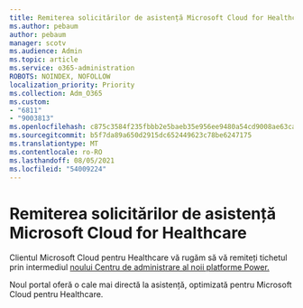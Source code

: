 ```yaml
---
title: Remiterea solicitărilor de asistență Microsoft Cloud for Healthcare
ms.author: pebaum
author: pebaum
manager: scotv
ms.audience: Admin
ms.topic: article
ms.service: o365-administration
ROBOTS: NOINDEX, NOFOLLOW
localization_priority: Priority
ms.collection: Adm_O365
ms.custom:
- "6811"
- "9003813"
ms.openlocfilehash: c875c3584f235fbbb2e5baeb35e956ee9480a54cd9008ae63ca648dc155de2bd
ms.sourcegitcommit: b5f7da89a650d2915dc652449623c78be6247175
ms.translationtype: MT
ms.contentlocale: ro-RO
ms.lasthandoff: 08/05/2021
ms.locfileid: "54009224"
---
```

# <a name="submit-microsoft-cloud-for-healthcare-support-requests"></a>Remiterea solicitărilor de asistență Microsoft Cloud for Healthcare

Clientul Microsoft Cloud pentru Healthcare vă rugăm să vă remiteți tichetul prin intermediul [noului Centru de administrare al noii platforme Power.](https://admin.powerplatform.microsoft.com/support?newTicket&product=Flow)

Noul portal oferă o cale mai directă la asistență, optimizată pentru Microsoft Cloud pentru Healthcare.
